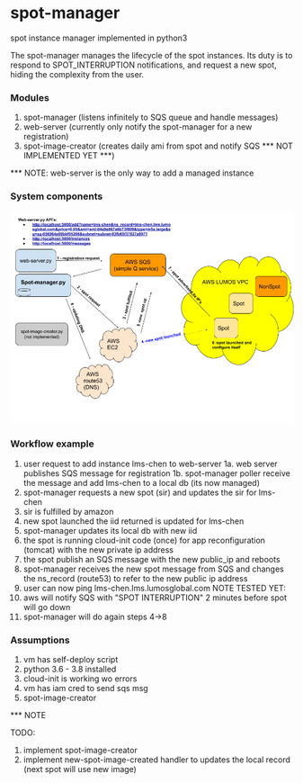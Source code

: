 # spot-manager
spot instance manager implemented in python3


The spot-manager manages the lifecycle of the spot instances. 
Its duty is to respond to SPOT_INTERRUPTION notifications, and request a new spot, hiding the complexity from the user. 

### Modules
1. spot-manager (listens infinitely to SQS queue and handle messages)
2. web-server (currently only notify the spot-manager for a new registration)
3. spot-image-creator (creates daily ami from spot and notify SQS *** NOT IMPLEMENTED YET ***)

*** NOTE: web-server is the only way to add a managed instance

### System components
![](spot-manager.png)

### Workflow example
1. user request to add instance lms-chen to web-server
1a. web server publishes SQS message for registration
1b. spot-manager poller receive the message and add lms-chen to a local db (its now managed)
2. spot-manager requests a new spot (sir) and updates the sir for lms-chen
3. sir is fulfilled by amazon
4. new spot launched the iid returned is updated for lms-chen
5. spot-manager updates its local db with new iid
6. the spot is running cloud-init code (once) for app reconfiguration (tomcat) with the new private ip address
7. the spot publish an SQS message with the new public_ip  and reboots
8. spot-manager receives the new spot message from SQS and changes the ns_record (route53) to refer to the new public ip address
8. user can now ping lms-chen.lms.lumosglobal.com
NOTE TESTED YET:
9. aws will notify SQS with "SPOT INTERRUPTION" 2 minutes before spot will go down
10. spot-manager will do again steps 4->8


### Assumptions
1. vm has self-deploy script
2. python 3.6 - 3.8 installed
3. cloud-init is working wo errors
4. vm has iam cred to send sqs msg
5. spot-image-creator 

*** NOTE


TODO:
1. implement spot-image-creator
2. implement new-spot-image-created handler to updates the local record (next spot will use new image)


